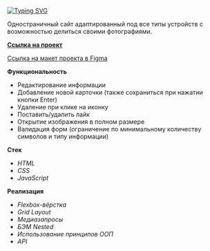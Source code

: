 [![Typing SVG](https://readme-typing-svg.herokuapp.com?font=Lora&size=35&color=000000&width=500&lines=%D0%9F%D1%80%D0%BE%D0%B5%D0%BA%D1%82%3A+%D0%9C%D0%B5%D1%81%D1%82%D0%BE)](https://git.io/typing-svg)

Одностраничный сайт адаптированный под все типы устройств с возможностью делиться своими фотографиями.

**[Ссылка на проект](https://alexzkv.github.io/mesto/)**

[Ссылка на макет проекта в Figma](https://www.figma.com/file/2cn9N9jSkmxD84oJik7xL7/JavaScript.-Sprint-4?node-id=0%3A1)

__Функциональность__
- Редактирование информации
- Добавление новой карточки (также сохраниться при нажатии кнопки Enter)
- Удаление при клике на иконку
- Поставить/удалить лайк
- Открытие изображения в полном размере
- Валидация форм (ограничение по минимальному количеству символов и типу информации)

__Стек__
- _HTML_
- _CSS_
- _JavaScript_

__Реализация__
- _Flexbox-вёрстка_
- _Grid Layout_
- _Медиазапросы_
- _БЭМ Nested_
- _Использование принципов ООП_
- _API_
